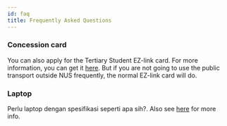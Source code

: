```yaml
---
id: faq
title: Frequently Asked Questions
---
```


### Concession card

You can also apply for the Tertiary Student EZ-link card. For more information, you can get it [here](http://www.transitlink.com.sg/PSdetail.aspx?ty=art&Id=72). But if you are not going to use the public transport outside NUS frequently, the normal EZ-link card will do.

### Laptop

Perlu laptop dengan spesifikasi seperti apa sih?. Also see [here](things-to-know#purchasing-laptops-electronics-gadgets) for more info.